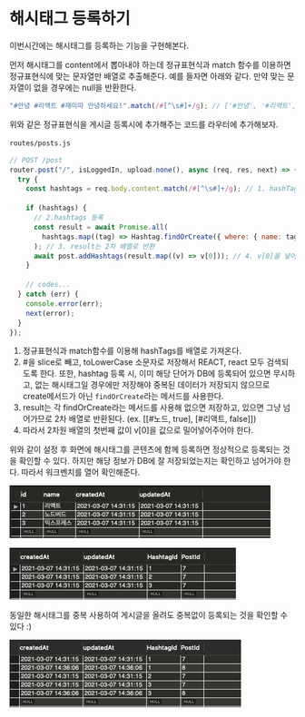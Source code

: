 ﻿# 해시태그 등록하기

이번시간에는 해시태그를 등록하는 기능을 구현해본다.

먼저 해시태그를 content에서 뽑아내야 하는데 정규표현식과 match 함수를 이용하면 정규표현식에 맞는 문자열만 배열로 추출해준다. 예를 들자면 아래와 같다. 만약 맞는 문자열이 없을 경우에는 null을 반환한다.

```jsx
"#안녕 #리액트 #재미따 안녕하세요!".match(/#[^\s#]+/g); // ['#안녕', '#리액트', '#재미따']
```

위와 같은 정규표현식을 게시글 등록시에 추가해주는 코드를 라우터에 추가해보자.

`routes/posts.js`

```jsx
// POST /post
router.post("/", isLoggedIn, upload.none(), async (req, res, next) => {
  try {
    const hashtags = req.body.content.match(/#[^\s#]+/g); // 1. hashTag 가져오기

    if (hashtags) {
      // 2.hashtags 등록
      const result = await Promise.all(
        hashtags.map((tag) => Hashtag.findOrCreate({ where: { name: tag.slice(1).toLowerCase() } }))
      ); // 3. result는 2차 배열로 반환
      await post.addHashtags(result.map((v) => v[0])); // 4. v[0]을 넣어주는 이유
    }

    // codes...
  } catch (err) {
    console.error(err);
    next(error);
  }
});
```

1. 정규표현식과 match함수를 이용해 hashTags를 배열로 가져온다.
2. #을 slice로 빼고, toLowerCase 소문자로 저장해서 REACT, react 모두 검색되도록 한다. 또한, hashtag 등록 시, 이미 해당 단어가 DB에 등록되어 있으면 무시하고, 없는 해시태그일 경우에만 저장해야 중복된 데이터가 저장되지 않으므로 create메서드가 아닌 `findOrCreate`라는 메서드를 사용한다.
3. result는 각 findOrCreate라는 메서드를 사용해 없으면 저장하고, 있으면 그냥 넘어가므로 2차 배열로 반환된다. (ex. [[#노드, true], [#리액트, false]])
4. 따라서 2차원 배열의 첫번째 값이 v[0]을 값으로 밀어넣어주어야 한다.

위와 같이 설정 후 화면에 해시태그를 콘텐츠에 함께 등록하면 정상적으로 등록되는 것을 확인할 수 있다. 하지만 해당 정보가 DB에 잘 저장되었는지는 확인하고 넘어가야 한다. 따라서 워크벤치를 열어 확인해준다.

![Hashtags 테이블에 해시태그 데이터가 잘 저장되었다!](../../img/210307-2.png)

![PostHashtag에도 PostId와 HashtagId가 잘 연결되었다!!](../../img/210307-3.png)

동일한 해시태그를 중복 사용하여 게시글을 올려도 중복없이 등록되는 것을 확인할 수 있다 :)

![중복되지 않게 기존 PostId와 HashtagId 매칭이 정상적으로 되었다!](../../img/210307-4.png)
